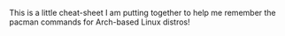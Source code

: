 This is a little cheat-sheet I am putting together to help me remember the pacman commands for Arch-based Linux distros!
